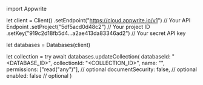 import Appwrite

let client = Client()
    .setEndpoint("https://cloud.appwrite.io/v1") // Your API Endpoint
    .setProject("5df5acd0d48c2") // Your project ID
    .setKey("919c2d18fb5d4...a2ae413da83346ad2") // Your secret API key

let databases = Databases(client)

let collection = try await databases.updateCollection(
    databaseId: "<DATABASE_ID>",
    collectionId: "<COLLECTION_ID>",
    name: "<NAME>",
    permissions: ["read("any")"], // optional
    documentSecurity: false, // optional
    enabled: false // optional
)

